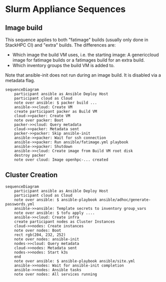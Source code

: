 # Slurm Appliance Sequences



## Image build

This sequence applies to both "fatimage" builds (usually only done in StackHPC CI) and "extra" builds. The differences are:
- Which image the build VM uses, i.e. the starting image: A genericcloud image for fatimage builds or a fatimages build for an extra build.
- Which inventory groups the build VM is added to.

Note that ansible-init does not run during an image build. It is disabled via a metadata flag.

```mermaid
sequenceDiagram
    participant ansible as Ansible Deploy Host
    participant cloud as Cloud
    note over ansible: $ packer build ...
    ansible->>cloud: Create VM
    create participant packer as Build VM
    cloud->>packer: Create VM
    note over packer: Boot
    packer->>cloud: Query metadata
    cloud->>packer: Metadata sent
    packer->>packer: Skip ansible-init
    ansible->>packer: Wait for ssh connection
    ansible->>packer: Run ansible/fatimage.yml playbook
    ansible->>packer: Shutdown
    ansible->>cloud: Create image from Build VM root disk
    destroy packer
    note over cloud: Image openhpc-... created

```

## Cluster Creation

```mermaid
sequenceDiagram
    participant ansible as Ansible Deploy Host
    participant cloud as Cloud
    note over ansible: $ ansible-playbook ansible/adhoc/generate-passwords.yml
    ansible->>ansible: Template secrets to inventory group_vars
    note over ansible: $ tofu apply ....
    ansible->>cloud: Create infra
    create participant nodes as Cluster Instances
    cloud->>nodes: Create instances
    note over nodes: Boot
    rect rgb(204, 232, 252)
    note over nodes: ansible-init
    nodes->>cloud: Query metadata
    cloud->>nodes: Metadata sent
    nodes->>nodes: Start k3s
    end
    note over ansible: $ ansible-playbook ansible/site.yml
    ansible->>nodes: Wait for ansible-init completion
    ansible->>nodes: Ansible tasks
    note over nodes: All services running

